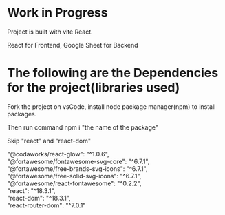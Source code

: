 # Work in Progress

<p> Project is built with vite React. </p>
<p> React for Frontend, Google Sheet for Backend</p>

# The following are the Dependencies for the project(libraries used)


Fork the project on vsCode, install node package manager(npm) to install packages. <br />

Then run command npm i "the name of the package" <br />

Skip "react" and "react-dom" <br />

  "@codaworks/react-glow": "^1.0.6", <br />
  "@fortawesome/fontawesome-svg-core": "^6.7.1", <br />
  "@fortawesome/free-brands-svg-icons": "^6.7.1", <br />
  "@fortawesome/free-solid-svg-icons": "^6.7.1", <br />
  "@fortawesome/react-fontawesome": "^0.2.2", <br />
  "react": "^18.3.1", <br />
  "react-dom": "^18.3.1", <br />
  "react-router-dom": "^7.0.1" <br />
